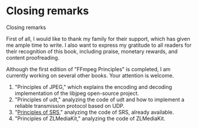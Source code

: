 # Closing remarks

<div id="no_ads">
</div>
<div id="meta-description---">Closing remarks</div>

First of all, I would like to thank my family for their support, which has given me ample time to write. I also want to express my gratitude to all readers for their recognition of this book, including praise, monetary rewards, and content proofreading.

Although the first edition of "FFmpeg Principles" is completed, I am currently working on several other books. Your attention is welcome.

1. "Principles of JPEG," which explains the encoding and decoding implementation of the libjpeg open-source project.
2. "Principles of udt," analyzing the code of udt and how to implement a reliable transmission protocol based on UDP.
3. "[Principles of SRS](https://srs.xianwaizhiyin.net/)," analyzing the code of SRS, already available.
4. "Principles of ZLMediaKit," analyzing the code of ZLMediaKit.
